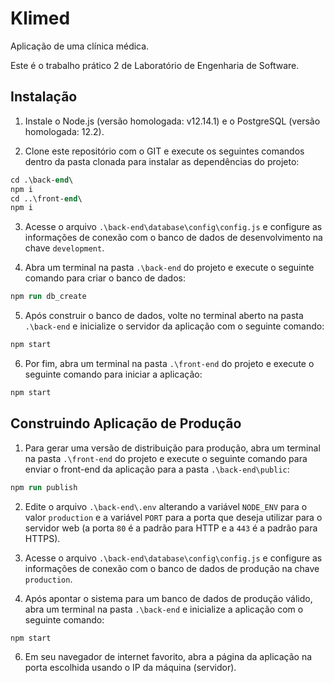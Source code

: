 # Klimed

Aplicação de uma clínica médica.

Este é o trabalho prático 2 de Laboratório de Engenharia de Software.

## Instalação

1) Instale o Node.js (versão homologada: v12.14.1) e o PostgreSQL (versão homologada: 12.2).

2) Clone este repositório com o GIT e execute os seguintes comandos dentro da pasta clonada para instalar as dependências do projeto:

```ps
cd .\back-end\
npm i
cd ..\front-end\
npm i
```

3) Acesse o arquivo `.\back-end\database\config\config.js` e configure as informações de conexão com o banco de dados de desenvolvimento na chave `development`.

4) Abra um terminal na pasta `.\back-end` do projeto e execute o seguinte comando para criar o banco de dados:

```ps
npm run db_create
```

5) Após construir o banco de dados, volte no terminal aberto na pasta `.\back-end` e inicialize o servidor da aplicação com o seguinte comando:

```ps
npm start
```

6) Por fim, abra um terminal na pasta `.\front-end` do projeto e execute o seguinte comando para iniciar a aplicação:

```ps
npm start
```

## Construindo Aplicação de Produção

1) Para gerar uma versão de distribuição para produção, abra um terminal na pasta `.\front-end` do projeto e execute o seguinte comando para enviar o front-end da aplicação para a pasta `.\back-end\public`:

```ps
npm run publish
```

2) Edite o arquivo `.\back-end\.env` alterando a variável `NODE_ENV` para o valor `production` e a variável `PORT` para a porta que deseja utilizar para o servidor web (a porta `80` é a padrão para HTTP e a `443` é a padrão para HTTPS).

3) Acesse o arquivo `.\back-end\database\config\config.js` e configure as informações de conexão com o banco de dados de produção na chave `production`.

5) Após apontar o sistema para um banco de dados de produção válido, abra um terminal na pasta `.\back-end` e inicialize a aplicação com o seguinte comando:

```ps
npm start
```

6) Em seu navegador de internet favorito, abra a página da aplicação na porta escolhida usando o IP da máquina (servidor).
